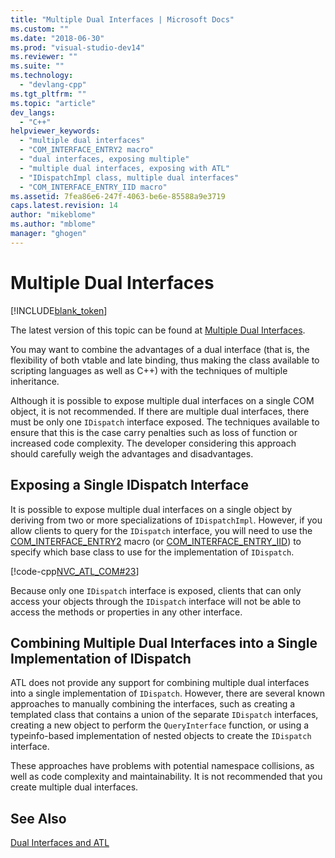 ```yaml
---
title: "Multiple Dual Interfaces | Microsoft Docs"
ms.custom: ""
ms.date: "2018-06-30"
ms.prod: "visual-studio-dev14"
ms.reviewer: ""
ms.suite: ""
ms.technology: 
  - "devlang-cpp"
ms.tgt_pltfrm: ""
ms.topic: "article"
dev_langs: 
  - "C++"
helpviewer_keywords: 
  - "multiple dual interfaces"
  - "COM_INTERFACE_ENTRY2 macro"
  - "dual interfaces, exposing multiple"
  - "multiple dual interfaces, exposing with ATL"
  - "IDispatchImpl class, multiple dual interfaces"
  - "COM_INTERFACE_ENTRY_IID macro"
ms.assetid: 7fea86e6-247f-4063-be6e-85588a9e3719
caps.latest.revision: 14
author: "mikeblome"
ms.author: "mblome"
manager: "ghogen"
---
```

# Multiple Dual Interfaces
[!INCLUDE[blank_token](../includes/blank-token.md)]

The latest version of this topic can be found at [Multiple Dual Interfaces](https://docs.microsoft.com/cpp/atl/multiple-dual-interfaces).  
  
  
You may want to combine the advantages of a dual interface (that is, the flexibility of both vtable and late binding, thus making the class available to scripting languages as well as C++) with the techniques of multiple inheritance.  
  
 Although it is possible to expose multiple dual interfaces on a single COM object, it is not recommended. If there are multiple dual interfaces, there must be only one `IDispatch` interface exposed. The techniques available to ensure that this is the case carry penalties such as loss of function or increased code complexity. The developer considering this approach should carefully weigh the advantages and disadvantages.  
  
## Exposing a Single IDispatch Interface  
 It is possible to expose multiple dual interfaces on a single object by deriving from two or more specializations of `IDispatchImpl`. However, if you allow clients to query for the `IDispatch` interface, you will need to use the [COM_INTERFACE_ENTRY2](http://msdn.microsoft.com/library/3d48c53b-827b-42cc-9e22-594f7ea2bf0b) macro (or [COM_INTERFACE_ENTRY_IID](http://msdn.microsoft.com/library/1bb69549-2099-4e20-ad5e-4c5a32f44e4b)) to specify which base class to use for the implementation of `IDispatch`.  
  
 [!code-cpp[NVC_ATL_COM#23](../snippets/cpp/VS_Snippets_Cpp/NVC_ATL_COM/Cpp/MyClass.h#23)]  
  
 Because only one `IDispatch` interface is exposed, clients that can only access your objects through the `IDispatch` interface will not be able to access the methods or properties in any other interface.  
  
## Combining Multiple Dual Interfaces into a Single Implementation of IDispatch  
 ATL does not provide any support for combining multiple dual interfaces into a single implementation of `IDispatch`. However, there are several known approaches to manually combining the interfaces, such as creating a templated class that contains a union of the separate `IDispatch` interfaces, creating a new object to perform the `QueryInterface` function, or using a typeinfo-based implementation of nested objects to create the `IDispatch` interface.  
  
 These approaches have problems with potential namespace collisions, as well as code complexity and maintainability. It is not recommended that you create multiple dual interfaces.  
  
## See Also  
 [Dual Interfaces and ATL](../atl/dual-interfaces-and-atl.md)





